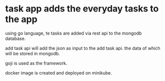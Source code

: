 # task app adds the everyday tasks to the app


using go language, te tasks are added via rest api to the mongodb database.

add task api will add the json as input to the add task api. the data of which will be stored in mongodb.

goji is used as the framework.

docker image is created and deployed on minikube.


